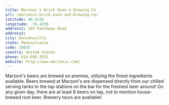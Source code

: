 ```yaml
---
title: Marzoni's Brick Oven & Brewing Co
url: /marzonis-brick-oven-and-brewing-co/
latitude: 40.4234
longitude: -78.4339
address1: 165 Patchway Road
address2: 
city: Duncansville
state: Pennsylvania
code: 16635
country: United States
phone: 814-695-2931
website: http://www.marzonis.com/
---
```

Marzoni's beers are brewed on premise, utilizing the finest ingredients available. Beers brewed at Marzoni's are dispensed directly from our chilled serving tanks to the tap stations on the bar for the freshest beer around! On any given day, there are at least 8 beers on tap, not to mention house-brewed root beer. Brewery tours are available!
